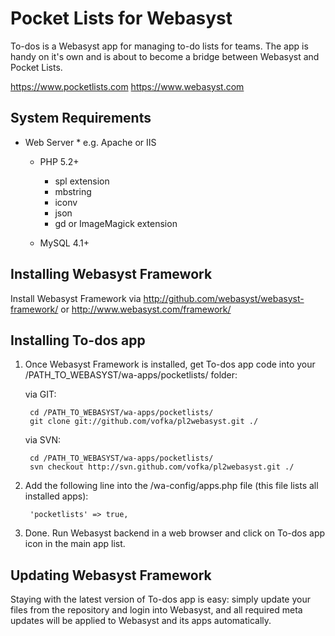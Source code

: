 # Pocket Lists for Webasyst #

To-dos is a Webasyst app for managing to-do lists for teams.
The app is handy on it's own and is about to become a bridge between Webasyst and Pocket Lists.

https://www.pocketlists.com
https://www.webasyst.com

## System Requirements ##

  * Web Server
		* e.g. Apache or IIS

	* PHP 5.2+
		* spl extension
		* mbstring
		* iconv
		* json
		* gd or ImageMagick extension

	* MySQL 4.1+

## Installing Webasyst Framework ##

Install Webasyst Framework via http://github.com/webasyst/webasyst-framework/ or http://www.webasyst.com/framework/

## Installing To-dos app ##

1. Once Webasyst Framework is installed, get To-dos app code into your /PATH_TO_WEBASYST/wa-apps/pocketlists/ folder:

	via GIT:

		cd /PATH_TO_WEBASYST/wa-apps/pocketlists/
		git clone git://github.com/vofka/pl2webasyst.git ./

	via SVN:

		cd /PATH_TO_WEBASYST/wa-apps/pocketlists/
		svn checkout http://svn.github.com/vofka/pl2webasyst.git ./

2. Add the following line into the /wa-config/apps.php file (this file lists all installed apps):

		'pocketlists' => true,

3. Done. Run Webasyst backend in a web browser and click on To-dos app icon in the main app list.

## Updating Webasyst Framework ##

Staying with the latest version of To-dos app is easy: simply update your files from the repository and login into Webasyst, and all required meta updates will be applied to Webasyst and its apps automatically.
